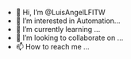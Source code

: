 - 👋 Hi, I’m @LuisAngelLFITW
- 👀 I’m interested in Automation...
- 🌱 I’m currently learning ...
- 💞️ I’m looking to collaborate on ...
- 📫 How to reach me ...

<!---
LuisAngelLFITW/LuisAngelLFITW is a ✨ special ✨ repository because its `README.md` (this file) appears on your GitHub profile.
You can click the Preview link to take a look at your changes.
--->
